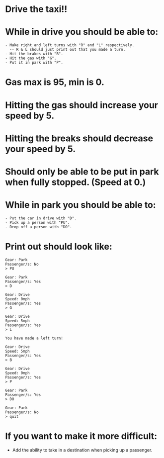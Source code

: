 # Drive the taxi!!

# While in drive you should be able to:

    - Make right and left turns with "R" and "L" respectively.
      -- R & L should just print out that you made a turn.
    - Hit the brakes with "B".
    - Hit the gas with "G".
    - Put it in park with "P".

# Gas max is 95, min is 0.

# Hitting the gas should increase your speed by 5.

# Hitting the breaks should decrease your speed by 5.

# Should only be able to be put in park when fully stopped. (Speed at 0.)

# While in park you should be able to:

    - Put the car in drive with "D".
    - Pick up a person with "PU".
    - Drop off a person with "DO".

# Print out should look like:

```
Gear: Park
Passenger/s: No
> PU

Gear: Park
Passenger/s: Yes
> D

Gear: Drive
Speed: 0mph
Passenger/s: Yes
> G

Gear: Drive
Speed: 5mph
Passenger/s: Yes
> L

You have made a left turn!

Gear: Drive
Speed: 5mph
Passenger/s: Yes
> B

Gear: Drive
Speed: 0mph
Passenger/s: Yes
> P

Gear: Park
Passenger/s: Yes
> DO

Gear: Park
Passenger/s: No
> quit
```

# If you want to make it more difficult:

- Add the ability to take in a destination when picking up a passenger.
